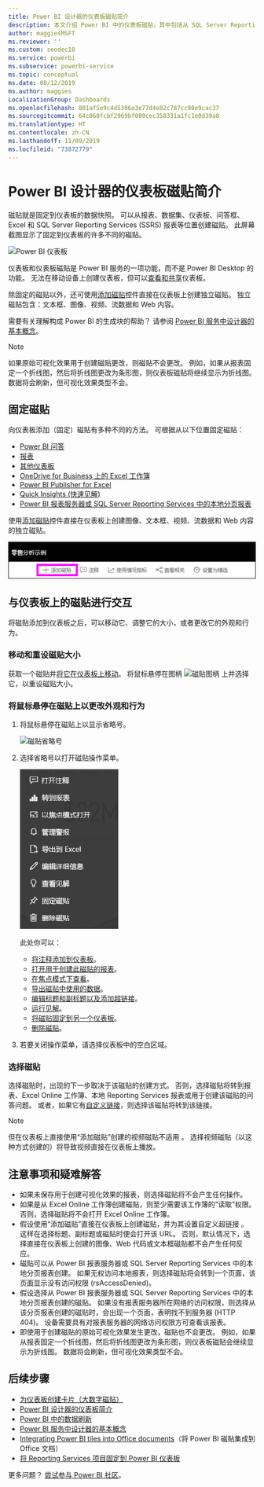 ```yaml
---
title: Power BI 设计器的仪表板磁贴简介
description: 本文介绍 Power BI 中的仪表板磁贴，其中包括从 SQL Server Reporting Services (SSRS) 报表创建的磁贴。
author: maggiesMSFT
ms.reviewer: ''
ms.custom: seodec18
ms.service: powerbi
ms.subservice: powerbi-service
ms.topic: conceptual
ms.date: 08/12/2019
ms.author: maggies
LocalizationGroup: Dashboards
ms.openlocfilehash: 801af5e9c4d5306a3e77d4e82c787cc90e9cac37
ms.sourcegitcommit: 64c860fcbf2969bf089cec358331a1fc1e0d39a8
ms.translationtype: HT
ms.contentlocale: zh-CN
ms.lasthandoff: 11/09/2019
ms.locfileid: "73872779"
---
```

# <a name="intro-to-dashboard-tiles-for-power-bi-designers"></a>Power BI 设计器的仪表板磁贴简介

磁贴就是固定到仪表板的数据快照。 可以从报表、数据集、仪表板、问答框、Excel 和 SQL Server Reporting Services (SSRS) 报表等位置创建磁贴。  此屏幕截图显示了固定到仪表板的许多不同的磁贴。

![Power BI 仪表板](media/service-dashboard-tiles/power-bi-dashboard.png)

仪表板和仪表板磁贴是 Power BI 服务的一项功能，而不是 Power BI Desktop 的功能。 无法在移动设备上创建仪表板，但可以[查看和共享](mobile-apps-view-dashboard.md)仪表板。

除固定的磁贴以外，还可使用[添加磁贴](service-dashboard-add-widget.md)控件直接在仪表板上创建独立磁贴。 独立磁贴包含：文本框、图像、视频、流数据和 Web 内容。

需要有关理解构成 Power BI 的生成块的帮助？ 请参阅 [Power BI 服务中设计器的基本概念](service-basic-concepts.md)。

> [!NOTE]
> 如果原始可视化效果用于创建磁贴更改，则磁贴不会更改。  例如，如果从报表固定一个折线图，然后将折线图更改为条形图，则仪表板磁贴将继续显示为折线图。 数据将会刷新，但可视化效果类型不会。
> 
> 

## <a name="pin-a-tile"></a>固定磁贴
向仪表板添加（固定）磁贴有多种不同的方法。 可根据从以下位置固定磁贴：

* [Power BI 问答](service-dashboard-pin-tile-from-q-and-a.md)
* [报表](service-dashboard-pin-tile-from-report.md)
* [其他仪表板](service-pin-tile-to-another-dashboard.md)
* [OneDrive for Business 上的 Excel 工作簿](service-dashboard-pin-tile-from-excel.md)
* [Power BI Publisher for Excel](publisher-for-excel.md)
* [Quick Insights (快速见解)](service-insights.md)
* [Power BI 报表服务器或 SQL Server Reporting Services 中的本地分页报表](https://docs.microsoft.com/sql/reporting-services/pin-reporting-services-items-to-power-bi-dashboards)

使用[添加磁贴](service-dashboard-add-widget.md)控件直接在仪表板上创建图像、文本框、视频、流数据和 Web 内容的独立磁贴。

  ![添加磁贴图标](media/service-dashboard-tiles/add_widgetnew.png)

## <a name="interact-with-tiles-on-a-dashboard"></a>与仪表板上的磁贴进行交互
将磁贴添加到仪表板之后，可以移动它、调整它的大小，或者更改它的外观和行为。

### <a name="move-and-resize-a-tile"></a>移动和重设磁贴大小
获取一个磁贴并[将它在仪表板上移动](service-dashboard-edit-tile.md)。 将鼠标悬停在图柄 ![磁贴图柄](media/service-dashboard-tiles/resize-handle.jpg) 上并选择它，以重设磁贴大小。

### <a name="hover-over-a-tile-to-change-the-appearance-and-behavior"></a>将鼠标悬停在磁贴上以更改外观和行为
1. 将鼠标悬停在磁贴上以显示省略号。
   
    ![磁贴省略号](media/service-dashboard-tiles/ellipses_new.png)
2. 选择省略号以打开磁贴操作菜单。
   
    ![省略号图标](media/service-dashboard-tiles/power-bi-tile-menu.png)
   
    此处你可以：
   
     * [将注释添加到仪表板](consumer/end-user-comment.md)。
     * [打开用于创建此磁贴的报表](service-reports.md)。  
     * [在焦点模式下查看](service-focus-mode.md)。   
     * [导出磁贴中使用的数据](visuals/power-bi-visualization-export-data.md)。
     * [编辑标题和副标题以及添加超链接](service-dashboard-edit-tile.md)。 
     * [运行见解](service-insights.md)。 
     * [将磁贴固定到另一个仪表板](service-pin-tile-to-another-dashboard.md)。
     * [删除磁贴](service-dashboard-edit-tile.md)。

3. 若要关闭操作菜单，请选择仪表板中的空白区域。

### <a name="select-a-tile"></a>选择磁贴
选择磁贴时，出现的下一步取决于该磁贴的创建方式。 否则，选择磁贴将转到报表、Excel Online 工作簿、本地 Reporting Services 报表或用于创建该磁贴的问答问题。 或者，如果它有[自定义链接](service-dashboard-edit-tile.md)，则选择该磁贴将转到该链接。

> [!NOTE]
> 但在仪表板上直接使用“添加磁贴”创建的视频磁贴不适用  。 选择视频磁贴（以这种方式创建的）将导致视频直接在仪表板上播放。   
> 
> 

## <a name="considerations-and-troubleshooting"></a>注意事项和疑难解答

* 如果未保存用于创建可视化效果的报表，则选择磁贴将不会产生任何操作。
* 如果是从 Excel Online 工作簿创建磁贴，则至少需要该工作簿的“读取”权限。 否则，选择磁贴将不会打开 Excel Online 工作簿。
* 假设使用“添加磁贴”直接在仪表板上创建磁贴，并为其设置自定义超链接  。 这样在选择标题、副标题或磁贴时便会打开该 URL。 否则，默认情况下，选择直接在仪表板上创建的图像、Web 代码或文本框磁贴都不会产生任何反应。
* 磁贴可以从 Power BI 报表服务器或 SQL Server Reporting Services 中的本地分页报表创建。 如果无权访问本地报表，则选择磁贴将会转到一个页面，该页面显示没有访问权限 (rsAccessDenied)。
* 假设选择从 Power BI 报表服务器或 SQL Server Reporting Services 中的本地分页报表创建的磁贴。 如果没有报表服务器所在网络的访问权限，则选择从该分页报表创建的磁贴时，会出现一个页面，表明找不到服务器 (HTTP 404)。 设备需要具有对报表服务器的网络访问权限方可查看该报表。
* 即使用于创建磁贴的原始可视化效果发生更改，磁贴也不会更改。 例如，如果从报表固定一个折线图，然后将折线图更改为条形图，则仪表板磁贴会继续显示为折线图。 数据将会刷新，但可视化效果类型不会。

## <a name="next-steps"></a>后续步骤
- [为仪表板创建卡片（大数字磁贴）](power-bi-visualization-card.md)
- [Power BI 设计器的仪表板简介](service-dashboards.md)  
- [Power BI 中的数据刷新](refresh-data.md)
- [Power BI 服务中设计器的基本概念](service-basic-concepts.md)
- [Integrating Power BI tiles into Office documents](https://blogs.msdn.com/b/powerbidev/archive/2015/09/28/integrating-power-bi-tiles-into-office-documents.aspx)（将 Power BI 磁贴集成到 Office 文档）
- [将 Reporting Services 项目固定到 Power BI 仪表板](https://msdn.microsoft.com/library/mt604784.aspx)

更多问题？ [尝试参与 Power BI 社区](https://community.powerbi.com/)。

